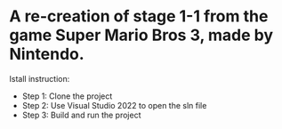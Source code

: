 # A re-creation of stage 1-1 from the game Super Mario Bros 3, made by Nintendo.

Istall instruction:
- Step 1: Clone the project
- Step 2: Use Visual Studio 2022 to open the sln file
- Step 3: Build and run the project
